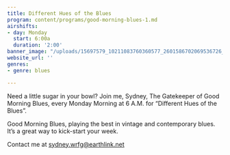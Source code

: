 ```yaml
---
title: Different Hues of the Blues
program: content/programs/good-morning-blues-1.md
airshifts:
- day: Monday
  start: 6:00a
  duration: '2:00'
banner_image: "/uploads/15697579_10211083760360577_2601586702069536726_n.jpg"
website_url: ''
genres:
- genre: blues

---
```

Need a little sugar in your bowl? Join me, Sydney, The Gatekeeper of Good Morning Blues, every Monday Morning at 6 A.M. for “Different Hues of the Blues”.

Good Morning Blues, playing the best in vintage and contemporary blues. It’s a great way to kick-start your week.

Contact me at [sydney.wrfg@earthlink.net](mailto:sydney.wrfg@earthlink.net)